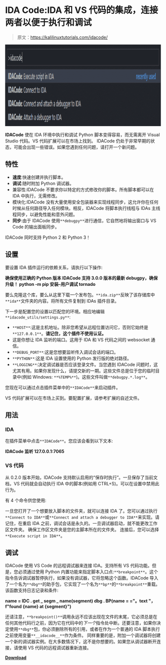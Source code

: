 # IDA Code:IDA 和 VS 代码的集成，连接两者以便于执行和调试

> 原文：<https://kalilinuxtutorials.com/idacode/>

[![](img/d0f8cfe9dc7325ed41aaa0a6cd7bf3b9.png)](https://blogger.googleusercontent.com/img/a/AVvXsEj45vUaqbMXSVB5ANVBlcnGXZJ9nAsU7ZWpUxCDYDjMakygt5X-eUEal6wVzl1nPivVSbKIX-d0JHjbvfERs2IecauMLEmF0qjLGDk5Vu97lWriC4itbWhTFm7VGsuzEPU728xWSmwatMQhFJijD3WjEMOqvSPct54Ij0fBAkfvNCYRc8k1lWxXzBSC=s728)

**IDACode** 使在 IDA 环境中执行和调试 Python 脚本变得容易，而无需离开 Visual Studio 代码。VS 代码扩展可以在市场上找到。
IDACode 仍处于非常早期的状态，可能会出现一些错误。如果您遇到任何问题，请打开一个新问题。

## 特性

*   **速度**:快速创建并执行脚本。
*   **调试**:随时附加 Python 调试器。
*   兼容性:IDACode 不要求你以特定的方式修改你的脚本。所有脚本都可以在 IDA 中执行，无需修改。
*   模块化:IDACode 没有大量使用安全包装器来实现线程同步，这允许你在任何时候从任何路径导入任何模块。相反，IDACode 将脚本执行线程与 IDAs 主线程同步，以避免性能和意外问题。
*   **同步**:由于 IDACode 使用`**debugpy**`进行通信，它自然地将输出窗口与 VS Code 的输出面板同步。

IDACode 同时支持 Python 2 和 Python 3！

## 设置

要设置 IDA 插件运行的依赖关系，请执行以下操作:

**确保使用正确的 Python 版本
IDACode 支持 3.0.0 版本的最新 debugpy，确保升级！
python -m pip 安装–用户调试 tornado**

要么克隆这个库，要么从这里下载一个发布包。`**ida.zip**`反映了该存储库中`**ida**`文件夹的内容。将所有文件复制到 IDAs 插件目录。

下一步是配置您的设置以匹配您的环境。相应地编辑`**idacode_utils/settings.py**`:

*   `**HOST**`:这是主机地址。除非您希望从远程位置访问它，否则它始终是`**127.0.0.1**`。**请记住，这个插件不使用认证。**
*   这是你想让 IDA 监听的端口。这用于 IDA 和 VS 代码之间的 websocket 通信。
*   `**DEBUG_PORT**`:这是您想要监听传入调试会话的端口。
*   `**PYTHON**`:这是 IDA 设置使用的 Python 发行版的绝对路径。
*   `**LOGGING**`:决定调试器是否应该登录文件。当您遇到 IDACode 问题时，这尤其有用。如果你发现什么，请提交新的一期。这些文件总是位于您的临时目录中(例如 Windows: `**%TEMP%**`)。这些文件叫做`**debugpy.*.log**`。

您现在可以通过点击插件菜单中的`**IDACode**`来启动插件。

VS 代码扩展可以在市场上买到。要配置扩展，请参考扩展的自述文件。

## 用法

### IDA

在插件菜单中点击`**IDACode**`。您应该会看到以下文本:

**IDACode 监听 127.0.0.1:7065**

### VS 代码

从 0.2.0 版本开始，IDACode 支持默认启用的“保存时执行”。一旦保存了当前文档，VS 代码就会自动执行 IDA 中的脚本(例如用 CTRL+S)。可以在设置中禁用此行为。

有 4 个命令供您使用:

一旦您打开了一个想要放入脚本的文件夹，就可以连接 IDA 了。您可以通过执行`**Connect to IDA**`或`**Connect and attach a debugger to IDA**`来实现。请记住，在重启 IDA 之前，调试会话是永久的。一旦调试器启动，就不能更改工作区文件夹。
确保工作区文件夹是您的主脚本所在的文件夹。
连接后，您可以选择`**Execute script in IDA**`。

## 调试

IDACode 使用 VS Code 的远程调试器来连接 IDA。支持所有 VS 代码功能。但是，您必须通过使用 Python 内置功能来指定脚本入口点:`**breakpoint**`。这个指令告诉调试器暂停执行，如果没有调试器，它将忽略这个函数。IDACode 导入了一个名为`**dbg**`的助手包，它实现了一个名为`**bp**`的`**breakpoint**`重载。该函数支持日志记录和条件:

**name = IDC . get _ segm _ name(segment)
dbg . BP(name = ="。text "，f"found {name} at {segment}")**

还请注意，`**breakpoint()**`调用永远不应该出现在文件的末尾，它必须总是在任何其他代码行之前，因为它在代码中的*下一个*指令处中断。还要注意，如果你决定使用`**dbg**`包，你必须删除所有的引用，或者在作为一个普通的 IDA 脚本执行之前使用变量`**__idacode__**`作为条件。
同样重要的是，附加一个调试器将创建一个新的调试器实例。在大多数情况下，这不是你想要的。如果您从调试器断开连接，请使用 VS 代码的远程调试器重新连接。

[**Download**](https://github.com/ioncodes/idacode)